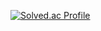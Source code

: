 [![Solved.ac Profile](http://mazassumnida.wtf/api/v2/generate_badge?boj=wow2658)](https://solved.ac/wow2658/)
